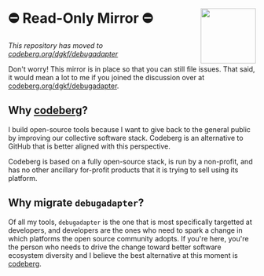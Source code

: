 # :no_entry: Read-Only Mirror :no_entry: <img src="https://design.codeberg.org/logo-kit/icon.svg" align="right" style="width: 4em; height: 4em;"></img>

_This repository has moved to
[codeberg.org/dgkf/debugadapter](https://codeberg.org/dgkf/debugadapter)_

Don't worry! This mirror is in place so that you can still file issues.
That said, it would mean a lot to me if you joined the discussion over at
[codeberg.org/dgkf/debugadapter](https://codeberg.org/dgkf/debugadapter).

## Why [codeberg](https://codeberg.org)?

I build open-source tools because I want to give back to the general public
by improving our collective software stack. Codeberg is an alternative to
GitHub that is better aligned with this perspective.

Codeberg is based on a fully open-source stack, is run by a non-profit,
and has no other ancillary for-profit products that it is trying to sell using
its platform.

## Why migrate `debugadapter`?

Of all my tools, `debugadapter` is the one that is most specifically targetted
at developers, and developers are the ones who need to spark a change in which
platforms the open source community adopts. If you're here, you're the person
who needs to drive the change toward better software ecosystem diversity and I
believe the best alternative at this moment is [codeberg](https://codeberg.org).
